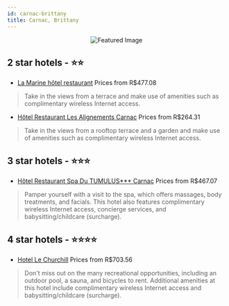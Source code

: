 ```yaml
---
id: carnac-brittany
title: Carnac, Brittany
---
```


<center><img src="https://i.travelapi.com/hotels/16000000/15130000/15126100/15126073/7f02e54e_z.jpg" alt="Featured Image" /></center>


##  2 star hotels - ⭐️⭐️

-    [La Marine hôtel restaurant](https://us.hurb.com/hotels/carnac/la-marine-hotel-restaurant-JNP-JP377518?cmp=18055) Prices from R$477.08
   > Take in the views from a terrace and make use of amenities such as complimentary wireless Internet access.
-    [Hôtel Restaurant Les Alignements Carnac](https://us.hurb.com/hotels/carnac/hotel-restaurant-les-alignements-carnac-JNP-JP801151?cmp=18055) Prices from R$264.31
   > Take in the views from a rooftop terrace and a garden and make use of amenities such as complimentary wireless Internet access.

##  3 star hotels - ⭐️⭐️⭐️

-    [Hôtel Restaurant Spa Du TUMULUS*** Carnac](https://us.hurb.com/hotels/carnac/hotel-restaurant-spa-du-tumulus-carnac-JNP-JP060068?cmp=18055) Prices from R$467.07
   > Pamper yourself with a visit to the spa, which offers massages, body treatments, and facials. This hotel also features complimentary wireless Internet access, concierge services, and babysitting/childcare (surcharge).

##  4 star hotels - ⭐️⭐️⭐️⭐️

-    [Hotel Le Churchill](https://us.hurb.com/hotels/carnac/hotel-le-churchill-JNP-JP131784?cmp=18055) Prices from R$703.56
   > Don't miss out on the many recreational opportunities, including an outdoor pool, a sauna, and bicycles to rent. Additional amenities at this hotel include complimentary wireless Internet access and babysitting/childcare (surcharge).
